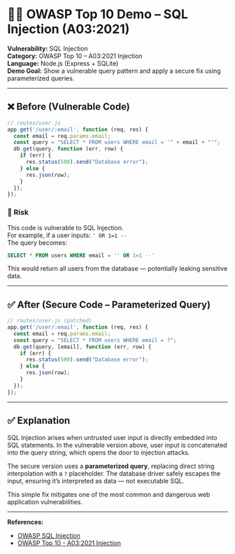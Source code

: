 
# 🧑‍💻 OWASP Top 10 Demo – SQL Injection (A03:2021)

**Vulnerability:** SQL Injection  
**Category:** OWASP Top 10 – A03:2021 Injection  
**Language:** Node.js (Express + SQLite)  
**Demo Goal:** Show a vulnerable query pattern and apply a secure fix using parameterized queries.

---

## ❌ Before (Vulnerable Code)

```js
// routes/user.js
app.get('/user/:email', function (req, res) {
  const email = req.params.email;
  const query = "SELECT * FROM users WHERE email = '" + email + "'";
  db.get(query, function (err, row) {
    if (err) {
      res.status(500).send("Database error");
    } else {
      res.json(row);
    }
  });
});
```

### 🚨 Risk

This code is vulnerable to SQL Injection.  
For example, if a user inputs: `' OR 1=1 --`  
The query becomes:

```sql
SELECT * FROM users WHERE email = '' OR 1=1 --'
```

This would return all users from the database — potentially leaking sensitive data.

---

## ✅ After (Secure Code – Parameterized Query)

```js
// routes/user.js (patched)
app.get('/user/:email', function (req, res) {
  const email = req.params.email;
  const query = "SELECT * FROM users WHERE email = ?";
  db.get(query, [email], function (err, row) {
    if (err) {
      res.status(500).send("Database error");
    } else {
      res.json(row);
    }
  });
});
```

---

## ✅ Explanation

SQL Injection arises when untrusted user input is directly embedded into SQL statements. In the vulnerable version above, user input is concatenated into the query string, which opens the door to injection attacks.

The secure version uses a **parameterized query**, replacing direct string interpolation with a `?` placeholder. The database driver safely escapes the input, ensuring it’s interpreted as data — not executable SQL.

This simple fix mitigates one of the most common and dangerous web application vulnerabilities.

---

**References:**  
- [OWASP SQL Injection](https://owasp.org/www-community/attacks/SQL_Injection)
- [OWASP Top 10 - A03:2021 Injection](https://owasp.org/Top10/A03_2021-Injection/)
